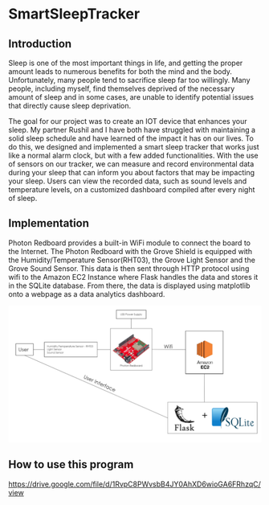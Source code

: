 # SmartSleepTracker
## Introduction
Sleep is one of the most important things in life, and getting the proper amount leads to numerous benefits for both the mind and the body. Unfortunately, many people tend to sacrifice sleep far too willingly. Many people, including myself, find themselves deprived of the necessary amount of sleep and in some cases, are unable to identify potential issues that directly cause sleep deprivation.

The goal for our project was to create an IOT device that enhances your sleep. My partner Rushil and I have both have struggled with maintaining a solid sleep schedule and have learned of the impact it has on our lives. To do this, we designed and implemented a smart sleep tracker that works just like a normal alarm clock, but with a few added functionalities. With the use of sensors on our tracker, we can measure and record environmental data during your sleep that can inform you about factors that may be  impacting your sleep. Users can view the recorded data, such as sound levels and temperature levels, on a customized dashboard compiled after every night of sleep.

## Implementation
Photon Redboard provides a built-in WiFi module to connect the board to the Internet. The Photon Redboard with the Grove Shield is equipped with the Humidity/Temperature Sensor(RHT03), the Grove Light Sensor and the Grove Sound Sensor. This data is then sent through HTTP protocol using wifi to the Amazon EC2 Instance where Flask handles the data and stores it in the SQLite database. From there, the data is displayed using matplotlib onto a webpage as a data analytics dashboard.
<p align="center">
  <img src="https://github.com/trums99/SmartSleepTracker/blob/master/images/SmartSleepTrackerArchitecture.png" width="700px"/>
</p>

## How to use this program
https://drive.google.com/file/d/1RvpC8PWvsbB4JY0AhXD6wioGA6FRhzqC/view

